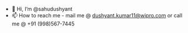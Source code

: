 - 👋 Hi, I’m @sahudushyant
- 📫 How to reach me - mail me @ dushyant.kumar11@wipro.com or call me @ +91 (998)567-7445

<!---
sahudushyant/sahudushyant is a ✨ special ✨ repository because its `README.md` (this file) appears on your GitHub profile.
You can click the Preview link to take a look at your changes.
--->
